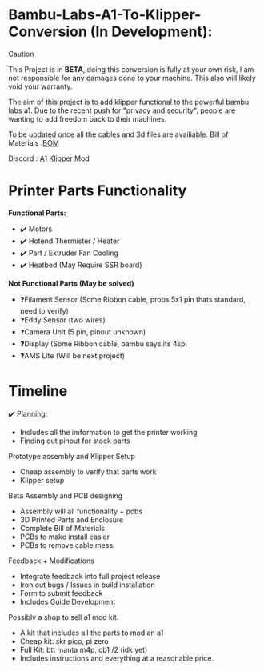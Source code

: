 # Bambu-Labs-A1-To-Klipper-Conversion (In Development):

> [!Caution]
> This Project is in **BETA**, doing this conversion is fully at your own risk, I am not responsible for any damages done to your machine. This also will likely void your warranty.

The aim of this project is to add klipper functional to the powerful bambu labs a1.
Due to the recent push for "privacy and security", people are wanting to add freedom back to their machines.

To be updated once all the cables and 3d files are availiable.
Bill of Materials :[BOM](https://docs.google.com/spreadsheets/d/1AV4G6ZVxCB9UINE7sgqaOE8Zk1H3DC7Mk_idkd3VZ8s/edit?usp=sharing)

Discord : [A1 Klipper Mod](https://discord.gg/Ssx37MAkGv)

# Printer Parts Functionality
**Functional Parts:**
- ✔️ Motors
- ✔️ Hotend Thermister / Heater
- ✔️ Part / Extruder Fan Cooling
- ✔️ Heatbed (May Require SSR board)

**Not Functional Parts (May be solved)**
- ❓Filament Sensor (Some Ribbon cable, probs 5x1 pin thats standard, need to verify)
- ❓Eddy Sensor (two wires)
- ❓Camera Unit (5 pin, pinout unknown)
- ❓Display (Some Ribbon cable, bambu says its 4spi
- ❓AMS Lite (Will be next project)

# Timeline
✔️ Planning:
  - Includes all the imformation to get the printer working
  - Finding out pinout for stock parts

Prototype assembly and Klipper Setup
  - Cheap assembly to verify that parts work
  - Klipper setup
    
Beta Assembly and PCB designing
  - Assembly will all functionality + pcbs
  - 3D Printed Parts and Enclosure
  - Complete Bill of Materials
  - PCBs to make install easier
  - PCBs to remove cable mess.
    
Feedback + Modifications
  - Integrate feedback into full project release
  - Iron out bugs / Issues in build installation
  - Form to submit feedback
  - Includes Guide Development
  
Possibly a shop to sell a1 mod kit.
  - A kit that includes all the parts to mod an a1
  - Cheap kit: skr pico, pi zero
  - Full Kit: btt manta m4p, cb1 /2 (idk yet)
  - Includes instructions and everything at a reasonable price.



